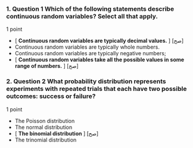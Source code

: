 ### 1. Question 1 Which of the following statements describe continuous random variables? Select all that apply. 

1 point

* [ **Continuous random variables are typically decimal values.** ] [صح] 
* Continuous random variables are typically whole numbers. 
* Continuous random variables are typically negative numbers; 
* [ **Continuous random variables take all the possible values in some range of numbers.** ] [صح]



### 2. Question 2 What probability distribution represents experiments with repeated trials that each have two possible outcomes: success or failure?

1 point

* The Poisson distribution
* The normal distribution
* [ **The binomial distribution** ] [صح]
* The trinomial distribution 
